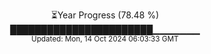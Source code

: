 <p align="center">
⏳Year Progress (78.48 %)<br>
███████████████████████▁▁▁▁▁▁▁ <br>
<sub>Updated: Mon, 14 Oct 2024 06:03:33 GMT</sub>
</p>

